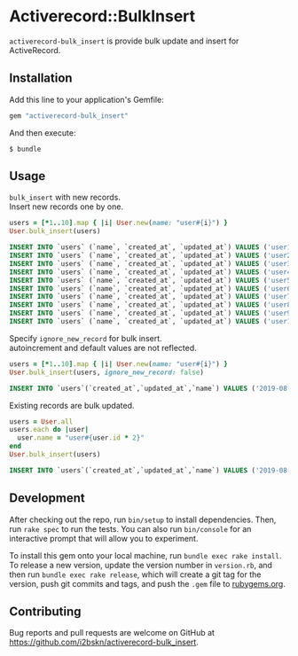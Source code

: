# Activerecord::BulkInsert

`activerecord-bulk_insert` is provide bulk update and insert for ActiveRecord.

## Installation

Add this line to your application's Gemfile:

```ruby
gem "activerecord-bulk_insert"
```

And then execute:

    $ bundle

## Usage

`bulk_insert` with new records.  
Insert new records one by one.

```ruby
users = [*1..10].map { |i| User.new(name: "user#{i}") }
User.bulk_insert(users)
```

```sql
INSERT INTO `users` (`name`, `created_at`, `updated_at`) VALUES ('user1', '2019-08-23 15:37:46', '2019-08-23 15:37:46');
INSERT INTO `users` (`name`, `created_at`, `updated_at`) VALUES ('user2', '2019-08-23 15:37:46', '2019-08-23 15:37:46');
INSERT INTO `users` (`name`, `created_at`, `updated_at`) VALUES ('user3', '2019-08-23 15:37:46', '2019-08-23 15:37:46');
INSERT INTO `users` (`name`, `created_at`, `updated_at`) VALUES ('user4', '2019-08-23 15:37:46', '2019-08-23 15:37:46');
INSERT INTO `users` (`name`, `created_at`, `updated_at`) VALUES ('user5', '2019-08-23 15:37:46', '2019-08-23 15:37:46');
INSERT INTO `users` (`name`, `created_at`, `updated_at`) VALUES ('user6', '2019-08-23 15:37:46', '2019-08-23 15:37:46');
INSERT INTO `users` (`name`, `created_at`, `updated_at`) VALUES ('user7', '2019-08-23 15:37:46', '2019-08-23 15:37:46');
INSERT INTO `users` (`name`, `created_at`, `updated_at`) VALUES ('user8', '2019-08-23 15:37:46', '2019-08-23 15:37:46');
INSERT INTO `users` (`name`, `created_at`, `updated_at`) VALUES ('user9', '2019-08-23 15:37:46', '2019-08-23 15:37:46');
INSERT INTO `users` (`name`, `created_at`, `updated_at`) VALUES ('user10', '2019-08-23 15:37:46', '2019-08-23 15:37:46');
```

Specify `ignore_new_record` for bulk insert.  
autoincrement and default values are not reflected.

```ruby
users = [*1..10].map { |i| User.new(name: "user#{i}") }
User.bulk_insert(users, ignore_new_record: false)
```

```sql
INSERT INTO `users`(`created_at`,`updated_at`,`name`) VALUES ('2019-08-23 15:28:35', '2019-08-23 15:28:35', 'user1'), ('2019-08-23 15:28:35', '2019-08-23 15:28:35', 'user2'), ('2019-08-23 15:28:35', '2019-08-23 15:28:35', 'user3'), ('2019-08-23 15:28:35', '2019-08-23 15:28:35', 'user4'), ('2019-08-23 15:28:35', '2019-08-23 15:28:35', 'user5'), ('2019-08-23 15:28:35', '2019-08-23 15:28:35', 'user6'), ('2019-08-23 15:28:35', '2019-08-23 15:28:35', 'user7'), ('2019-08-23 15:28:35', '2019-08-23 15:28:35', 'user8'), ('2019-08-23 15:28:35', '2019-08-23 15:28:35', 'user9'), ('2019-08-23 15:28:35', '2019-08-23 15:28:35.964720', 'user10');
```

Existing records are bulk updated.

```ruby
users = User.all
users.each do |user|
  user.name = "user#{user.id * 2}"
end
User.bulk_insert(users)
```

```sql
INSERT INTO `users`(`created_at`,`updated_at`,`name`) VALUES ('2019-08-23 15:28:35', '2019-08-23 15:34:49', 'user2'), ('2019-08-23 15:28:35', '2019-08-23 15:34:49', 'user4'), ('2019-08-23 15:28:35', '2019-08-23 15:34:49', 'user6'), ('2019-08-23 15:28:35', '2019-08-23 15:34:49', 'user8'), ('2019-08-23 15:28:35', '2019-08-23 15:34:49', 'user10'), ('2019-08-23 15:28:35', '2019-08-23 15:34:49', 'user12'), ('2019-08-23 15:28:35', '2019-08-23 15:34:49', 'user14'), ('2019-08-23 15:28:35', '2019-08-23 15:34:49', 'user16'), ('2019-08-23 15:28:35', '2019-08-23 15:34:49', 'user18'), ('2019-08-23 15:28:35', '2019-08-23 15:34:49', 'user20') ON DUPLICATE KEY UPDATE `created_at`=VALUES(`created_at`),`updated_at`=VALUES(`updated_at`),`name`=VALUES(`name`);
```

## Development

After checking out the repo, run `bin/setup` to install dependencies. Then, run `rake spec` to run the tests. You can also run `bin/console` for an interactive prompt that will allow you to experiment.

To install this gem onto your local machine, run `bundle exec rake install`. To release a new version, update the version number in `version.rb`, and then run `bundle exec rake release`, which will create a git tag for the version, push git commits and tags, and push the `.gem` file to [rubygems.org](https://rubygems.org).

## Contributing

Bug reports and pull requests are welcome on GitHub at https://github.com/i2bskn/activerecord-bulk_insert.
